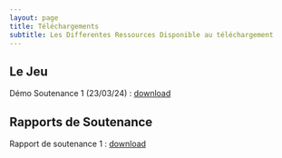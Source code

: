 ```yaml
---
layout: page
title: Téléchargements
subtitle: Les Differentes Ressources Disponible au téléchargement
---
```


## Le Jeu

Démo Soutenance 1 (23/03/24)  : [download](/assets/demos/Nazarick.zip)

## Rapports de Soutenance

Rapport de soutenance 1 : [download](/assets/texte/soutenance1_v1.1.pdf)



